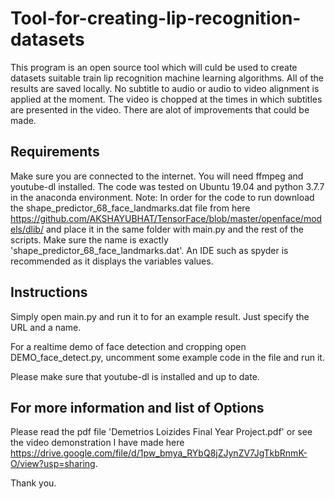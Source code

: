 # Tool-for-creating-lip-recognition-datasets

This program is an open source tool which will culd be used to create datasets suitable train lip recognition machine learning algorithms. All of the results are saved locally. No subtitle to audio or audio to video alignment is applied at the moment. The video is chopped at the times in which subtitles are presented in the video. There are alot of improvements that could be made.


## Requirements

Make sure you are connected to the internet.
You will need ffmpeg and youtube-dl installed.
The code was tested on Ubuntu 19.04 and python 3.7.7 in the anaconda environment.
Note: In order for the code to run download the shape_predictor_68_face_landmarks.dat file from here https://github.com/AKSHAYUBHAT/TensorFace/blob/master/openface/models/dlib/ and place it in the same folder with main.py and the rest of the scripts. Make sure the name is exactly 'shape_predictor_68_face_landmarks.dat'.
 An IDE such as spyder is recommended as it displays the variables values.
 
 
## Instructions 

Simply open main.py and run it to for an example result.
Just specify the URL and a name.

For a realtime demo of face detection and cropping open DEMO_face_detect.py, uncomment some example code in the file and run it.

Please make sure that youtube-dl is installed and up to date.


## For more information and list of Options

Please read the pdf file 'Demetrios Loizides Final Year Project.pdf' or see the video demonstration I have made here https://drive.google.com/file/d/1pw_bmya_RYbQ8jZJynZV7JgTkbRnmK-O/view?usp=sharing.

Thank you.
